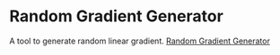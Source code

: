 # Random Gradient Generator

A tool to generate random linear gradient. [Random Gradient Generator](https://rohitghosh1763.github.io/Random-Gradient-Generator)
